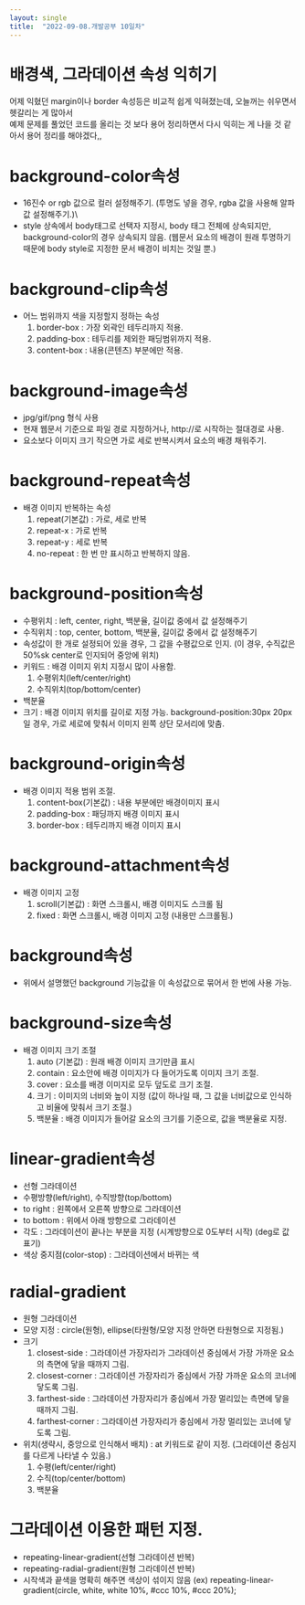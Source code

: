 ```yaml
---
layout: single
title:  "2022-09-08.개발공부 10일차"
---
```

# 배경색, 그라데이션 속성 익히기
어제 익혔던 margin이나 border 속성등은 비교적 쉽게 익혀졌는데, 오늘꺼는 쉬우면서 헷갈리는 게 많아서 <br>
예제 문제를 풀었던 코드를 올리는 것 보다 용어 정리하면서 다시 익히는 게 나을 것 같아서 용어 정리를 해야겠다,, <br>




# background-color속성
  - 16진수 or rgb 값으로 컬러 설정해주기.
    (투명도 넣을 경우, rgba 값을 사용해 알파값 설정해주기.)\
  - style 상속에서 body태그로 선택자 지정시, body 태그 전체에 상속되지만,
    background-color의 경우 상속되지 않음.
    (웹문서 요소의 배경이 원래 투명하기 때문에 body style로 지정한 문서 배경이 비치는 것일 뿐.)




# background-clip속성
  - 어느 범위까지 색을 지정할지 정하는 속성
    1. border-box
      : 가장 외곽인 테두리까지 적용.
    2. padding-box
      : 테두리를 제외한 패딩범위까지 적용.
    3. content-box
      : 내용(콘텐츠) 부분에만 적용.




# background-image속성
  - jpg/gif/png 형식 사용
  - 현재 웹문서 기준으로 파일 경로 지정하거나, http://로 시작하는 절대경로 사용.
  - 요소보다 이미지 크기 작으면 가로 세로 반복시켜서 요소의 배경 채워주기.




# background-repeat속성
  - 배경 이미지 반복하는 속성
    1. repeat(기본값)
      : 가로, 세로 반복
    2. repeat-x
      : 가로 반복
    3. repeat-y
      : 세로 반복
    4. no-repeat
      : 한 번 만 표시하고 반복하지 않음.




# background-position속성
  - 수평위치
    : left, center, right, 백분율, 길이값 중에서 값 설정해주기
  - 수직위치
    : top, center, bottom, 백분율, 길이값 중에서 값 설정해주기
  - 속성값이 한 개로 설정되어 있을 경우, 그 값을 수평값으로 인지.
    (이 경우, 수직값은 50%sk center로 인지되어 중앙에 위치)
  - 키워드
    : 배경 이미지 위치 지정시 많이 사용함.
    1. 수평위치(left/center/right)
    2. 수직위치(top/bottom/center)
  - 백분율
  - 크기
    : 배경 이미지 위치를 길이로 지정 가능.
      background-position:30px 20px 일 경우,
      가로 세로에 맞춰서 이미지 왼쪽 상단 모서리에 맞춤.




# background-origin속성
  - 배경 이미지 적용 범위 조절.
    1. content-box(기본값)
      : 내용 부분에만 배경이미지 표시
    2. padding-box
      : 패딩까지 배경 이미지 표시
    3. border-box
      : 테두리까지 배경 이미지 표시




# background-attachment속성
  - 배경 이미지 고정
    1. scroll(기본값)
      : 화면 스크롤시, 배경 이미지도 스크롤 됨
    2. fixed
      : 화면 스크롤시, 배경 이미지 고정 (내용만 스크롤됨.)




# background속성
  - 위에서 설명했던 background 기능값을 이 속성값으로 묶어서 한 번에 사용 가능.




# background-size속성
  - 배경 이미지 크기 조절
    1. auto (기본값)
      : 원래 배경 이미지 크기만큼 표시
    2. contain
      : 요소안에 배경 이미지가 다 들어가도록 이미지 크기 조절.
    3. cover
      : 요소를 배경 이미지로 모두 덮도로 크기 조절.
    4. 크기
      : 이미지의 너비와 높이 지정
        (값이 하나일 때, 그 값을 너비값으로 인식하고 비율에 맞춰서 크기 조절.)
    5. 백분율
      : 배경 이미지가 들어갈 요소의 크기를 기준으로, 값을 백분율로 지정.




# linear-gradient속성
  - 선형 그라데이션
  - 수평방향(left/right), 수직방향(top/bottom)
  - to right : 왼쪽에서 오른쪽 방향으로 그라데이션
  - to bottom : 위에서 아래 방향으로 그라데이션
  - 각도
    : 그라데이션이 끝나는 부분을 지정
      (시계방향으로 0도부터 시작)
      (deg로 값 표기)
  - 색상 중지점(color-stop)
    : 그라데이션에서 바뀌는 색



# radial-gradient
  - 원형 그라데이션
  - 모양 지정 : circle(원형), ellipse(타원형/모양 지정 안하면 타원형으로 지정됨.)
  - 크기
    1. closest-side
      : 그라데이션 가장자리가 그라데이션 중심에서 가장 가까운 요소의 측면에 닿을 때까지 그림.
    2. closest-corner
      : 그라데이션 가장자리가 중심에서 가장 가까운 요소의 코너에 닿도록 그림.
    3. farthest-side
      : 그라데이션 가장자리가 중심에서 가장 멀리있는 측면에 닿을 때까지 그림.
    4. farthest-corner
      : 그라데이션 가장자리가 중심에서 가장 멀리있는 코너에 닿도록 그림.
  - 위치(생략시, 중앙으로 인식해서 배치)
    : at 키워드로 같이 지정.
      (그라데이션 중심지를 다르게 나타낼 수 있음.)
      1. 수평(left/center/right)
      2. 수직(top/center/bottom)
      3. 백분율




# 그라데이션 이용한 패턴 지정.
  - repeating-linear-gradient(선형 그라데이션 반복)
  - repeating-radial-gradient(원형 그라데이션 반복)
  - 시작색과 끝색을 명확히 해주면 색상이 섞이지 않음
    (ex) repeating-linear-gradient(circle, white, white 10%, #ccc 10%, #ccc 20%);
